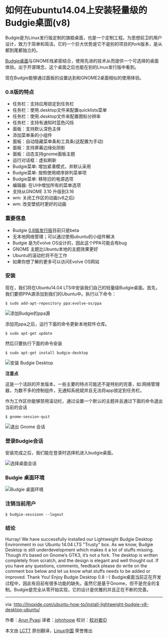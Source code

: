 如何在ubuntu14.04上安装轻量级的Budgie桌面(v8)
================================================================================
Budgie是为Linux发行版定制的旗舰桌面，也是一个定制工程。为思想前卫的用户设计，致力于简单和简洁。它的一个巨大优势是它不是别的项目的fork版本，是从都到尾都独立的。

[Budgie桌面][1]与GNOME栈紧密结合，使用先进的技术从而提供一个可选择的桌面体验。出于开源理念，这个桌面之后也能在别的Linux发行版中看到。

现在Budgie能够通过面板的设置达到和GNOME2桌面相似的使用体验。

### 0.8版的特点 ###

- 任务栏：支持应用锁定到任务栏
- 任务栏：使用.desktop文件来配置quicklists菜单
- 任务栏：使用.desktop文件来配置图标分辨率
- 任务栏：支持有通知时蓝色闪烁
- 面板：支持默认深色主体
- 添加菜单条的小组件
- 面板：自动隐藏菜单条和工具条(这配置为手动)
- 面板：支持屏幕边缘处阴影
- 面板：动态支持gnome面板主题
- 运行对话框：虚拟刷新
- Budgie菜单: 增加紧凑模式，并默认采用
- Budgie菜单: 按照使用顺序排列菜单项
- Budgie菜单: 移除旧的电源选项
- 编辑器: 在UI中增加所有的菜单选项
- 支持从GNOME 3.10 升级到3.16
- wm: 关闭工作区的动画(v8之后)
- wm: 改变壁纸时更好的动画

### 重要信息 ###

- Budgie [0.8版发行版][2]目前只是beta
- 无本地网络管理；可以通过使用ubuntu的小组件解决
- Budgie 是为Evolve OS设计的，因此这个PPA可能会有bug
- GNOME 主题比Ubuntu本地的主题效果更好
- Ubuntu的滚动栏将不在工作
- 如果你想了解的更多可以访问Evolve OS网站

### 安装 ###

现在，我们将在Ubuntu14.04 LTS中安装我们自己的轻量级Budgie桌面。首先，我们要把PPA源添加到我们的Ubuntu中。执行以下命令：

    $ sudo add-apt-repository ppa:evolve-os/ppa

![添加Budgie的ppa源](http://blog.linoxide.com/wp-content/uploads/2015/01/budgie-desktop-ppa.png)

添加完ppa之后，运行下面的命令更新本地软件仓库。

    $ sudo apt-get update

然后只要执行下面的命令安装

    $ sudo apt-get install budgie-desktop

![安装 Budgie Desktop](http://blog.linoxide.com/wp-content/uploads/2015/02/install-budgie-desktop.png)

**注意点**

这是一个活跃的开发版本，一些主要的特点可能还不是特别的完善，如:网络管理器，为数不多的控制组件，无通知系统斌并且无法将app锁定到任务栏。

作为工作区你能够禁用滚动栏，通过设置一个默认的主题并且通过下面的命令退出当前的会话

    $ gnome-session-quit

![退出 Gnome 会话](http://blog.linoxide.com/wp-content/uploads/2015/02/gnome-seesion-quit.png)

### 登录Budgie会话 ###

安装完成之后，我们能在登录时选择机进入budgie桌面。

![选择桌面会话](http://blog.linoxide.com/wp-content/uploads/2015/02/session-select.png)

### Budgie 桌面环境 ###

![Budgie 桌面环境](http://blog.linoxide.com/wp-content/uploads/2015/02/budgie-desktop.png)

### 注销当前用户 ###

    $ budgie-sessioon --logout

### 结论 ###

Hurray! We have successfully installed our Lightweight Budgie Desktop Environment in our Ubuntu 14.04 LTS "Trusty" box. As we know, Budgie Desktop is still underdevelopment which makes it a lot of stuffs missing. Though it’s based on Gnome’s GTK3, it’s not a fork. The desktop is written completely from scratch, and the design is elegant and well thought out. If you have any questions, comments, feedback please do write on the comment box below and let us know what stuffs needs to be added or improved. Thank You! Enjoy Budgie Desktop 0.8 :-)
Budgie桌面当前正在开发过程中，因此有目前有很多功能的缺失。虽然它是基于Gnome，但不是完全的复制。Budgie是完全从零开始实现，它的设计是优雅的并且正在不断的完善。

--------------------------------------------------------------------------------

via: http://linoxide.com/ubuntu-how-to/install-lightweight-budgie-v8-desktop-ubuntu/

作者：[Arun Pyasi][a]
译者：[johnhoow](https://github.com/johnhoow)
校对：[校对者ID](https://github.com/校对者ID)

本文由 [LCTT](https://github.com/LCTT/TranslateProject) 原创翻译，[Linux中国](http://linux.cn/) 荣誉推出

[a]:http://linoxide.com/author/arunp/
[1]:https://evolve-os.com/budgie/
[2]:https://evolve-os.com/2014/11/16/courageous-budgie-v8-released/
